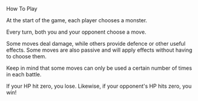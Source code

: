 How To Play

At the start of the game, each player chooses a monster.

Every turn, both you and your opponent choose a move.

Some moves deal damage, while others provide defence or other useful effects. Some moves are also passive and will apply effects without having to choose them.

Keep in mind that some moves can only be used a certain number of times in each battle. 

If your HP hit zero, you lose. Likewise, if your opponent's HP hits zero, you win!

